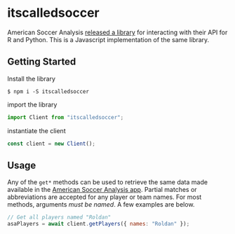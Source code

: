 # itscalledsoccer

American Soccer Analysis [released a library](https://www.americansocceranalysis.com/home/2022/2/9/introducing-itscalledsoccer) for interacting with their API for R and Python. This is a Javascript implementation of the same library.

## Getting Started

Install the library

```shell
$ npm i -S itscalledsoccer
```

import the library

```javascript
import Client from "itscalledsoccer";
```

instantiate the client

```javascript
const client = new Client();
```

## Usage

Any of the `get*` methods can be used to retrieve the same data made available in the [American Soccer Analysis app](https://app.americansocceranalysis.com/). Partial matches or abbreviations are accepted for any player or team names. For most methods, arguments _must be named_. A few examples are below.

```javascript
// Get all players named "Roldan"
asaPlayers = await client.getPlayers({ names: "Roldan" });
```
